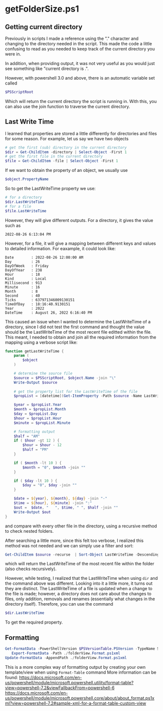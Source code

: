 # getFolderSize.ps1

## Getting current directory

Previously in scripts I made a reference using the "." character and changing to the directory needed in the script. This made the code a little confusing to read as you needed to keep track of the current directory you were in. 

In addition, when providing output, it was not very useful as you would just see something like "current directory is .".

However, with powershell 3.0 and above, there is an automatic variable set called 
```Powershell
$PSScriptRoot
```

Which will return the current directory the script is running in. With this, you can also use the join function to traverse the current directory. 

## Last Write Time

I learned that properties are stored a little differently for directories and files for some reason. For example, let us say we have two objects 
```Powershell
# get the first (sub) directory in the current directory
$dir = Get-ChildItem -directory | Select-Object -First 1
# get the first file in the current directory
$file = Get-ChildItem -file | Select-Object -First 1
```
If we want to obtain the property of an object, we usually use 
```Powershell
$object.PropertyName
```
So to get the LastWriteTime property we use:
```Powershell 
# for a directory 
$dir.LastWriteTime
# for a file
$file.LastWriteTime
```
However, they will give different outputs. For a directory, it gives the value such as 
```
2022-08-26 6:13:04 PM
```
However, for a file, it will give a mapping between different keys and values to detailed information. For eaxample, it could look like:

```
Date        : 2022-08-26 12:00:00 AM
Day         : 26
DayOfWeek   : Friday
DayOfYear   : 238
Hour        : 18
Kind        : Local
Millisecond : 913
Minute      : 16
Month       : 8
Second      : 40
Ticks       : 637971346009130151
TimeOfDay   : 18:16:40.9130151
Year        : 2022
DateTime    : August 26, 2022 6:16:40 PM
```

This caused an issue when I wanted to determine the LastWriteTime of a directory, since I did not test the first command and thought the value should be the LastWriteTime of the most recent file editted within the file. 
This meant, I needed to obtain and join all the required information from the mapping using a verbose script like:
```Powershell
function getLastWriteTime {
    param (
        $object
    )

    # determine the source file
    $source = $PSScriptRoot, $object.Name -join "\"
    Write-Output $source
    
    # get the property list for the LastWriteTime of the file
    $propList = [datetime](Get-ItemProperty -Path $source -Name LastWriteTime).lastwritetime

    $year = $propList.Year
    $month = $propList.Month
    $day = $propList.Day
    $hour = $propList.Hour
    $minute = $propList.Minute

    # formatting output
    $half = "AM"
    if ( $hour -gt 12 ) {
        $hour = $hour - 12
        $half = "PM"
    }

    if ( $month -lt 10 ) {
        $month = "0", $month -join ""
    }

    if ( $day -lt 10 ) {
        $day = "0", $day -join ""
    }

    $date = ${year}, ${month}, ${day} -join "-"
    $time = ${hour}, ${minute} -join ":"
    $out =  $date, "   ", $time, " ", $half -join ""
    Write-Output $out
}
```

and compare with every other file in the directory, using a recursive method to check nested folders.

After searching a little more, since this felt too verbose, I realized this method was not needed and we can simply use a filter and sort:
```powershell
Get-ChildItem $source -recurse  | Sort-Object LastWriteTime -Descending | Select-Object -First 1
```
which will return the LastWriteTime of the most recent file within the folder (also checks recursively). 

However, while testing, I realized that the LastWriteTime when using ```dir``` and the command above was different. Looking into it a little more, it turns out they are distinct. The LastWriteTime of a file is updated when a change to the file is made; however, a directory does not care about the changes to files, only addition, removals and renames (essentially what changes in the directory itself). Therefore, you can use the command 
```powershell
$dir.LastWriteTime
```
To get the required property. 

## Formatting
```powershell
Get-FormatData -PowerShellVersion $PSVersionTable.PSVersion -TypeName System.IO.DirectoryInfo |
   Export-FormatData -Path ./folderView.Format.ps1xml
Update-FormatData -AppendPath ./folderView.Format.ps1xml
```

This is a more complex way of formatting output by creating your own template/view when using ```Format-Table``` command
More information can be found:
https://docs.microsoft.com/en-us/powershell/module/microsoft.powershell.utility/format-table?view=powershell-7.2&viewFallbackFrom=powershell-6
https://docs.microsoft.com/en-us/powershell/module/microsoft.powershell.core/about/about_format.ps1xml?view=powershell-7.2#sample-xml-for-a-format-table-custom-view
